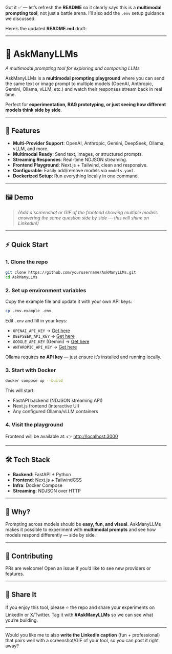 Got it ✅ — let’s refresh the **README** so it clearly says this is a **multimodal prompting tool**, not just a battle arena. I’ll also add the `.env` setup guidance we discussed.

Here’s the updated **README.md** draft:

---

# 🎤 AskManyLLMs

*A multimodal prompting tool for exploring and comparing LLMs*

AskManyLLMs is a **multimodal prompting playground** where you can send the same text or image prompt to multiple models (OpenAI, Anthropic, Gemini, Ollama, vLLM, etc.) and watch their responses stream back in real time.

Perfect for **experimentation, RAG prototyping, or just seeing how different models think side by side**.

---

## 🚀 Features

* **Multi-Provider Support**: OpenAI, Anthropic, Gemini, DeepSeek, Ollama, vLLM, and more.
* **Multimodal Ready**: Send text, images, or structured prompts.
* **Streaming Responses**: Real-time NDJSON streaming.
* **Frontend Playground**: Next.js + Tailwind, clean and responsive.
* **Configurable**: Easily add/remove models via `models.yaml`.
* **Dockerized Setup**: Run everything locally in one command.

---

## 🖼 Demo

> *(Add a screenshot or GIF of the frontend showing multiple models answering the same question side by side — this will shine on LinkedIn!)*

---

## ⚡ Quick Start

### 1. Clone the repo

```bash
git clone https://github.com/yourusername/AskManyLLMs.git
cd AskManyLLMs
```

### 2. Set up environment variables

Copy the example file and update it with your own API keys:

```bash
cp .env.example .env
```

Edit `.env` and fill in your keys:

* `OPENAI_API_KEY` → [Get here](https://platform.openai.com/)
* `DEEPSEEK_API_KEY` → [Get here](https://platform.deepseek.com/)
* `GOOGLE_API_KEY` (Gemini) → [Get here](https://aistudio.google.com/app/apikey)
* `ANTHROPIC_API_KEY` → [Get here](https://console.anthropic.com/)

Ollama requires **no API key** — just ensure it’s installed and running locally.

### 3. Start with Docker

```bash
docker compose up --build
```

This will start:

* FastAPI backend (NDJSON streaming API)
* Next.js frontend (interactive UI)
* Any configured Ollama/vLLM containers

### 4. Visit the playground

Frontend will be available at:
👉 [http://localhost:3000](http://localhost:3000)

---

## 🛠 Tech Stack

* **Backend**: FastAPI + Python
* **Frontend**: Next.js + TailwindCSS
* **Infra**: Docker Compose
* **Streaming**: NDJSON over HTTP

---

## 🎯 Why?

Prompting across models should be **easy, fun, and visual**.
AskManyLLMs makes it possible to experiment with **multimodal prompts** and see how models respond differently — side by side.

---

## 🤝 Contributing

PRs are welcome! Open an issue if you’d like to see new providers or features.

---

## 📢 Share It

If you enjoy this tool, please ⭐ the repo and share your experiments on LinkedIn or X/Twitter.
Tag it with **#AskManyLLMs** so we can see what you’re building.

---

Would you like me to also **write the LinkedIn caption** (fun + professional) that pairs well with a screenshot/GIF of your tool, so you can post it right away?
